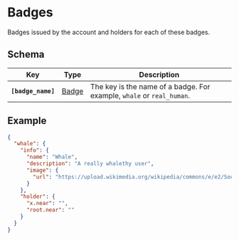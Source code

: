 # Badges

Badges issued by the account and holders for each of these badges.

## Schema

| Key                 | Type                 | Description                                                           |
|---------------------|----------------------|-----------------------------------------------------------------------|
| **`[badge_name]`**  | [Badge](./Badge.md)  | The key is the name of a badge. For example, `whale` or `real_human`. |

## Example

```json
{
  "whale": {
    "info": {
      "name": "Whale",
      "description": "A really whalethy user",
      "image": {
        "url": "https://upload.wikimedia.org/wikipedia/commons/e/e2/Southern_right_whale.jpg"
      }
    },
    "holder": {
      "x.near": "",
      "root.near": ""
    }
  }
}
```

